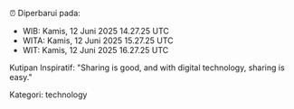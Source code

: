 ⏰ Diperbarui pada:
- WIB: Kamis, 12 Juni 2025 14.27.25 UTC
- WITA: Kamis, 12 Juni 2025 15.27.25 UTC
- WIT: Kamis, 12 Juni 2025 16.27.25 UTC

Kutipan Inspiratif:
"Sharing is good, and with digital technology, sharing is easy."


Kategori: technology

